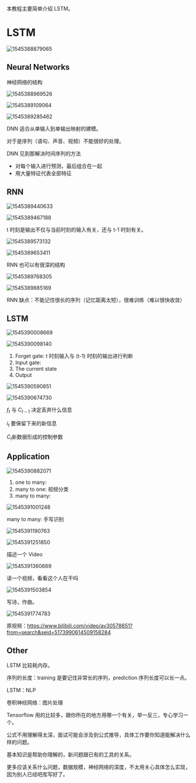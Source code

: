 本教程主要简单介绍 LSTM。

# LSTM

![1545388879065](./images/1545388879065.png)



## Neural Networks

神经网络的结构

![1545388969526](./images/1545388969526.png)

![1545389109064](./images/1545389109064.png)

![1545389285462](./images/1545389285462.png)

DNN 适合从单输入到单输出映射的建模。

对于是序列（语句、声音、视频）不能很好的处理。

DNN 见到那解决时间序列的方法

- 对每个输入进行预测，最后组合在一起
- 用大量特征代表全部特征

## RNN

![1545389440633](./images/1545389440633.png)

![1545389467188](./images/1545389467188.png)

t 时刻是输出不仅与当前时刻的输入有关，还与 t-1 时刻有关。

![1545389573132](./images/1545389573132.png)

![1545389653411](./images/1545389653411.png)

RNN 也可以有很深的结构

![1545389768305](./images/1545389768305.png)

![1545389885169](./images/1545389885169.png)

RNN 缺点：不能记住很长的序列（记忆距离太短），很难训练（难以很快收敛）

## LSTM

![1545390008669](./images/1545390008669.png)

![1545390098140](./images/1545390098140.png)

1. Forget gate: t 时刻输入与 (t-1) 时刻的输出进行判断
2. Input gate:
3. The current state
4. Output

![1545390590851](./images/1545390590851.png)

![1545390674730](./images/1545390674730.png)

$f_t$ 与 $C_{t-1}$ 决定丢弃什么信息

$i_t$ 要保留下来的新信息

$C_t​$ 新数据形成的控制参数

## Application

![1545390882071](./images/1545390882071.png)

1. one to many:
2. many to one: 视频分类
3. many to many: 

![1545391001248](./images/1545391001248.png)

many to many: 手写识别

![1545391190763](./images/1545391190763.png)

![1545391251850](./images/1545391251850.png)

描述一个 Video  

![1545391360669](./images/1545391360669.png)

读一个视频，看看这个人在干吗

![1545391503854](./images/1545391503854.png)

写诗，作曲。

![1545391774783](./images/1545391774783.png)



原视频：https://www.bilibili.com/video/av30578651?from=search&seid=5173990614509158284

## Other

LSTM 比较耗内存。

序列的长度：training 是要记住非常长的序列，prediction 序列长度可以长一点。

LSTM：NLP

卷积神经网络：图片处理

Tensorflow 用的比较多，跟你所在的地方用哪一个有关，举一反三，专心学习一个。

公式不用理解得太深，面试可能会涉及到公式推导，具体工作要你知道能解决什么样的问题。

基本知识是帮助你理解的，新问题跟已有的工具的关系。

更多应该关系什么问题，数据规模，神经网络的深度，不太用关心具体怎么实现，因为别人已经吧库写好了。